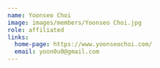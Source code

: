 ```yaml
---
name: Yoonseo Choi
image: images/members/Yoonseo Choi.jpg
role: affiliated
links:
  home-page: https://www.yoonseochoi.com/
  email: yoon0u0@gmail.com
---
```


